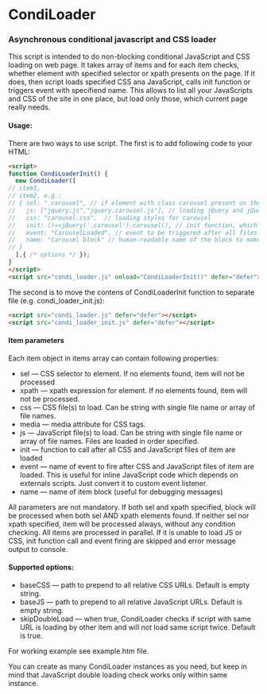 # CondiLoader
### Asynchronous conditional javascript and CSS loader

This script is intended to do non-blocking conditional JavaScript and CSS loading on web page.
It takes array of items and for each item checks, whether element with specified selector or xpath presents on the page.
If it does, then script loads specified CSS ana JavaScript, calls init function or triggers event with specifiend name.
This allows to list all your JavaScripts and CSS of the site in one place, but load only those, which current page really needs.

#### Usage:
There are two ways to use script. The first is to add following code to your HTML:
```HTML
<script>
function CondiLoaderInit() {
  new CondiLoader([
// item1,
// item2, e.g.:
// { sel: ".carousel", // if element with class carousel present on the page, item will be processed
//   js: ["jquery.js","jquery.carousel.js"], // loading jQuery and jQuery carousel plugin
//   css: "carousel.css",  // loading styles for carousel
//   init: ()=>jQuery('.carousel').carousel(), // init function, which will be called after all files are loaded
//   event: "CarouselLoaded", // event to be triggered after all files will be loaded
//   name: "Carousel block" // human-readable name of the block to make debugging easier
// }
  ],{ /* options */ });
}
</script>
<script src="condi_loader.js" onload="CondiLoaderInit()" defer="defer"></script>
```

The second is to move the contens of CondiLoaderInit function to separate file (e.g. condi_loader_init.js):
```HTML
<script src="condi_loader.js" defer="defer"></script>
<script src="condi_loader_init.js" defer="defer"></script>
```

#### Item parameters
Each item object in items array can contain following properties:
 *   sel — CSS selector to element. If no elements found, item will not be processed
 *   xpath — xpath expression for element. If no elements found, item will not be processed.
 *   css — CSS file(s) to load. Can be string with single file name or array of file names.
 *   media — media attribute for CSS tags.
 *   js — JavaScript file(s) to load. Can be string with single file name or array of file names. Files are loaded in order specified.
 *   init — function to call after all CSS and JavaScript files of item are loaded
 *   event — name of event to fire after CSS and JavaScript files of item are loaded. This is useful for inline JavaScript code which depends on externals scripts. Just convert it to custom event listener.
 *   name — name of item block (useful for debugging messages)

All parameters are not mandatory.
If both sel and xpath specified, block will be processed when both sel AND xpath elements found.
If neither sel nor xpath specified, item will be processed always, without any condition checking.
All items are processed in parallel. If it is unable to load JS or CSS, init function call and event firing are skipped and error message output to console.

#### Supported options:
 *   baseCSS — path to prepend to all relative CSS URLs. Default is empty string.
 *   baseJS — path to prepend to all relative JavaScript URLs. Default is empty string.
 *   skipDoubleLoad — when true, CondiLoader checks if script with same URL is loading by other item and will not load same script twice. Default is true.

For working example see example.htm file.

You can create as many CondiLoader instances as you need, but keep in mind that JavaScript double loading check works only within same instance.

